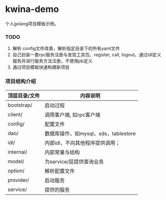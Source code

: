 # kwina-demo
个人golang项目模板示例。

### TODO

1. 解析 config文件改善，解析指定目录下的所有yaml文件
2. 自己封装一套rpc服务注册与发现工具包，register, call, logout。通过idl定义服务并进行服务方法注册，不使用pb定义
3. 通过项目模板快速构建新项目

### 项目结构介绍

| 顶层目录/文件 | 内容说明                             |
| ------------- | ------------------------------------ |
| bootstrap/    | 启动过程                             |
| client/       | 调用客户端, 如rpc客户端              |
| config/       | 配置文件                             |
| dao/          | 数据库操作，如mysql，sds，tablestore |
| idl/          | 内部idl，不向其他程序提供调用；      |
| internal/     | 内部常量与结构                       |
| model/        | 为service/层提供查询业务             |
| option/       | 解析配置文件                         |
| provider/     | 启动服务                             |
| service/      | 提供的服务                           |

